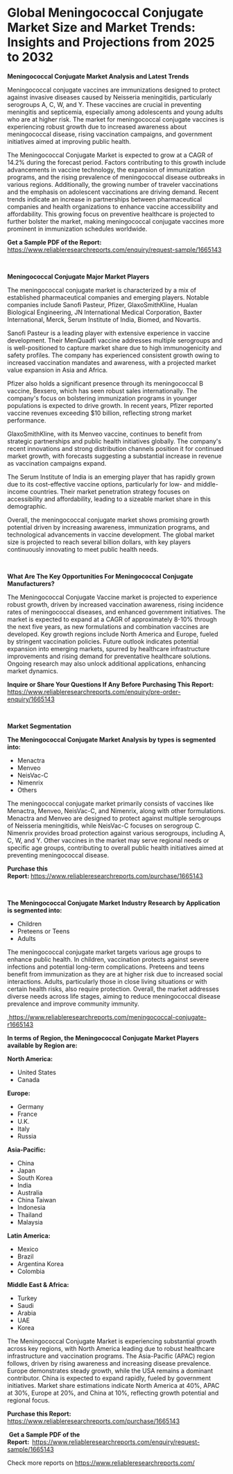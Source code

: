 <p><h1>Global Meningococcal Conjugate Market Size and Market Trends: Insights and Projections from 2025 to 2032</h1></p><p><strong>Meningococcal Conjugate Market Analysis and Latest Trends</strong></p>
<p><p>Meningococcal conjugate vaccines are immunizations designed to protect against invasive diseases caused by Neisseria meningitidis, particularly serogroups A, C, W, and Y. These vaccines are crucial in preventing meningitis and septicemia, especially among adolescents and young adults who are at higher risk. The market for meningococcal conjugate vaccines is experiencing robust growth due to increased awareness about meningococcal disease, rising vaccination campaigns, and government initiatives aimed at improving public health.</p><p>The Meningococcal Conjugate Market is expected to grow at a CAGR of 14.2% during the forecast period. Factors contributing to this growth include advancements in vaccine technology, the expansion of immunization programs, and the rising prevalence of meningococcal disease outbreaks in various regions. Additionally, the growing number of traveler vaccinations and the emphasis on adolescent vaccinations are driving demand. Recent trends indicate an increase in partnerships between pharmaceutical companies and health organizations to enhance vaccine accessibility and affordability. This growing focus on preventive healthcare is projected to further bolster the market, making meningococcal conjugate vaccines more prominent in immunization schedules worldwide.</p></p>
<p><strong>Get a Sample PDF of the Report:&nbsp;</strong> <a href="https://www.reliableresearchreports.com/enquiry/request-sample/1665143?utm_campaign=2788&utm_medium=2&utm_source=Github&utm_content=ia&utm_term=06032025&utm_id=meningococcal-conjugate">https://www.reliableresearchreports.com/enquiry/request-sample/1665143</a></p>
<p>&nbsp;</p>
<p><strong>Meningococcal Conjugate Major Market Players</strong></p>
<p><p>The meningococcal conjugate market is characterized by a mix of established pharmaceutical companies and emerging players. Notable companies include Sanofi Pasteur, Pfizer, GlaxoSmithKline, Hualan Biological Engineering, JN International Medical Corporation, Baxter International, Merck, Serum Institute of India, Biomed, and Novartis.</p><p>Sanofi Pasteur is a leading player with extensive experience in vaccine development. Their MenQuadfi vaccine addresses multiple serogroups and is well-positioned to capture market share due to high immunogenicity and safety profiles. The company has experienced consistent growth owing to increased vaccination mandates and awareness, with a projected market value expansion in Asia and Africa.</p><p>Pfizer also holds a significant presence through its meningococcal B vaccine, Bexsero, which has seen robust sales internationally. The company's focus on bolstering immunization programs in younger populations is expected to drive growth. In recent years, Pfizer reported vaccine revenues exceeding $10 billion, reflecting strong market performance.</p><p>GlaxoSmithKline, with its Menveo vaccine, continues to benefit from strategic partnerships and public health initiatives globally. The company's recent innovations and strong distribution channels position it for continued market growth, with forecasts suggesting a substantial increase in revenue as vaccination campaigns expand.</p><p>The Serum Institute of India is an emerging player that has rapidly grown due to its cost-effective vaccine options, particularly for low- and middle-income countries. Their market penetration strategy focuses on accessibility and affordability, leading to a sizeable market share in this demographic.</p><p>Overall, the meningococcal conjugate market shows promising growth potential driven by increasing awareness, immunization programs, and technological advancements in vaccine development. The global market size is projected to reach several billion dollars, with key players continuously innovating to meet public health needs.</p></p>
<p>&nbsp;</p>
<p><strong>What Are The Key Opportunities For Meningococcal Conjugate Manufacturers?</strong></p>
<p><p>The Meningococcal Conjugate Vaccine market is projected to experience robust growth, driven by increased vaccination awareness, rising incidence rates of meningococcal diseases, and enhanced government initiatives. The market is expected to expand at a CAGR of approximately 8-10% through the next five years, as new formulations and combination vaccines are developed. Key growth regions include North America and Europe, fueled by stringent vaccination policies. Future outlook indicates potential expansion into emerging markets, spurred by healthcare infrastructure improvements and rising demand for preventative healthcare solutions. Ongoing research may also unlock additional applications, enhancing market dynamics.</p></p>
<p><strong>Inquire or Share Your Questions If Any Before Purchasing This Report:</strong> <a href="https://www.reliableresearchreports.com/enquiry/pre-order-enquiry/1665143?utm_campaign=2788&utm_medium=2&utm_source=Github&utm_content=ia&utm_term=06032025&utm_id=meningococcal-conjugate">https://www.reliableresearchreports.com/enquiry/pre-order-enquiry/1665143</a></p>
<p>&nbsp;</p>
<p><strong>Market Segmentation</strong></p>
<p><strong>The Meningococcal Conjugate Market Analysis by types is segmented into:</strong></p>
<p><ul><li>Menactra</li><li>Menveo</li><li>NeisVac-C</li><li>Nimenrix</li><li>Others</li></ul></p>
<p><p>The meningococcal conjugate market primarily consists of vaccines like Menactra, Menveo, NeisVac-C, and Nimenrix, along with other formulations. Menactra and Menveo are designed to protect against multiple serogroups of Neisseria meningitidis, while NeisVac-C focuses on serogroup C. Nimenrix provides broad protection against various serogroups, including A, C, W, and Y. Other vaccines in the market may serve regional needs or specific age groups, contributing to overall public health initiatives aimed at preventing meningococcal disease.</p></p>
<p><strong>Purchase this Report:&nbsp;</strong><a href="https://www.reliableresearchreports.com/purchase/1665143?utm_campaign=2788&utm_medium=2&utm_source=Github&utm_content=ia&utm_term=06032025&utm_id=meningococcal-conjugate">https://www.reliableresearchreports.com/purchase/1665143</a></p>
<p>&nbsp;</p>
<p><strong>The Meningococcal Conjugate Market Industry Research by Application is segmented into:</strong></p>
<p><ul><li>Children</li><li>Preteens or Teens</li><li>Adults</li></ul></p>
<p><p>The meningococcal conjugate market targets various age groups to enhance public health. In children, vaccination protects against severe infections and potential long-term complications. Preteens and teens benefit from immunization as they are at higher risk due to increased social interactions. Adults, particularly those in close living situations or with certain health risks, also require protection. Overall, the market addresses diverse needs across life stages, aiming to reduce meningococcal disease prevalence and improve community immunity.</p></p>
<p><a href="https://www.reliableresearchreports.com/meningococcal-conjugate-r1665143?utm_campaign=2788&utm_medium=2&utm_source=Github&utm_content=ia&utm_term=06032025&utm_id=meningococcal-conjugate">&nbsp;https://www.reliableresearchreports.com/meningococcal-conjugate-r1665143</a></p>
<p><strong>In terms of Region, the Meningococcal Conjugate Market Players available by Region are:</strong></p>
<p>
    <p> <strong> North America: </strong>
        <ul>
            <li>United States</li>
            <li>Canada</li>
        </ul>
        </p> 
    <p> <strong> Europe: </strong>
        <ul>
            <li>Germany</li>
            <li>France</li>
            <li>U.K.</li>
            <li>Italy</li>
            <li>Russia</li>
        </ul>
        </p> 
    <p> <strong> Asia-Pacific: </strong>
        <ul>
            <li>China</li>
            <li>Japan</li>
            <li>South Korea</li>
            <li>India</li>
            <li>Australia</li>
            <li>China Taiwan</li>
            <li>Indonesia</li>
            <li>Thailand</li>
            <li>Malaysia</li>
        </ul>
        </p> 
    <p> <strong> Latin America: </strong>
        <ul>
            <li>Mexico</li>
            <li>Brazil</li>
            <li>Argentina Korea</li>
            <li>Colombia</li>
        </ul>
        </p> 
    <p> <strong> Middle East & Africa: </strong>
        <ul>
            <li>Turkey</li>
            <li>Saudi</li>
            <li>Arabia</li>
            <li>UAE</li>
            <li>Korea</li>
        </ul>
    </p>
    </p>
<p><p>The Meningococcal Conjugate Market is experiencing substantial growth across key regions, with North America leading due to robust healthcare infrastructure and vaccination programs. The Asia-Pacific (APAC) region follows, driven by rising awareness and increasing disease prevalence. Europe demonstrates steady growth, while the USA remains a dominant contributor. China is expected to expand rapidly, fueled by government initiatives. Market share estimations indicate North America at 40%, APAC at 30%, Europe at 20%, and China at 10%, reflecting growth potential and regional focus.</p></p>
<p><strong>Purchase this Report: </strong><a href="https://www.reliableresearchreports.com/purchase/1665143?utm_campaign=2788&utm_medium=2&utm_source=Github&utm_content=ia&utm_term=06032025&utm_id=meningococcal-conjugate">https://www.reliableresearchreports.com/purchase/1665143</a></p>
<p>&nbsp;<strong>Get a Sample PDF of the Report:&nbsp;&nbsp;</strong><a href="https://www.reliableresearchreports.com/enquiry/request-sample/1665143?utm_campaign=2788&utm_medium=2&utm_source=Github&utm_content=ia&utm_term=06032025&utm_id=meningococcal-conjugate">https://www.reliableresearchreports.com/enquiry/request-sample/1665143</a></p>
<p><strong></strong></p>
<p>Check more reports on <a href="https://www.reliableresearchreports.com/?utm_campaign=2788&utm_medium=2&utm_source=Github&utm_content=ia&utm_term=06032025&utm_id=meningococcal-conjugate">https://www.reliableresearchreports.com/</a></p>